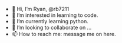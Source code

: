 - 👋 Hi, I’m Ryan, @rb7211
- 👀 I’m interested in learning to code.
- 🌱 I’m currently learning python.
- 💞️ I’m looking to collaborate on ...
- 📫 How to reach me: message me on here.

<!---
rb7211/rb7211 is a ✨ special ✨ repository because its `README.md` (this file) appears on your GitHub profile.
You can click the Preview link to take a look at your changes.
--->
